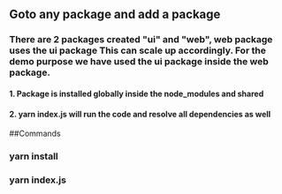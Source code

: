 ## Goto any package and add a package
### There are 2 packages created "ui" and "web", web package uses the ui package This can scale up accordingly. For the demo purpose we have used the ui package inside the web package.
#### 1. Package is installed globally inside the node_modules and shared
#### 2. yarn index.js will run the code and resolve all dependencies as well


##Commands
### yarn install
### yarn index.js
